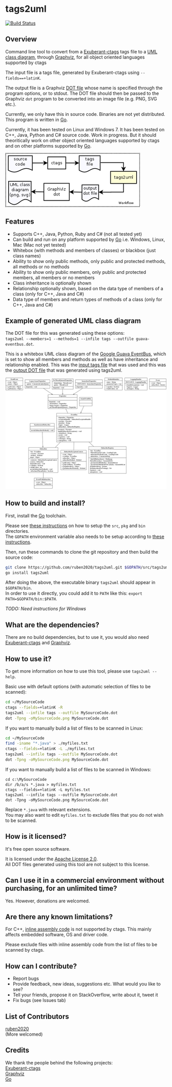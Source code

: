 tags2uml
========
[![Build Status](https://travis-ci.org/ruben2020/tags2uml.svg)](https://travis-ci.org/ruben2020/tags2uml)    


## Overview
Command line tool to convert from a [Exuberant-ctags](http://ctags.sourceforge.net/) tags file to a [UML class diagram](http://en.wikipedia.org/wiki/Class_diagram), through [Graphviz](http://www.graphviz.org/), for all object oriented languages supported by ctags

The input file is a tags file, generated by Exuberant-ctags using `--fields==+latinK`.

The output file is a Graphviz [DOT file](http://www.graphviz.org/content/dot-language) whose name is specified through the program options, or to stdout. The DOT file should then be passed to the Graphviz `dot` program to be converted into an image file (e.g. PNG, SVG etc.).

Currently, we only have this in source code. Binaries are not yet distributed. This program is written in [Go](http://golang.org/).

Currently, it has been tested on Linux and Windows 7. It has been tested on C++, Java, Python and C# source code. Work in progress. But it should theoritically work on other object oriented languages supported by ctags and on other platforms supported by [Go](http://golang.org/).

![workflow](doc/workflow.png)

## Features

* Supports C++, Java, Python, Ruby and C# (not all tested yet)
* Can build and run on any platform supported by [Go](http://golang.org/) i.e. Windows, Linux, Mac (Mac not yet tested)
* Whitebox (with methods and members of classes) or blackbox (just class names)
* Ability to show only public methods, only public and protected methods, all methods or no methods
* Ability to show only public members, only public and protected members, all members or no members
* Class inheritance is optionally shown
* Relationship optionally shown, based on the data type of members of a class (only for C++, Java and C#)
* Data type of members and return types of methods of a class (only for C++, Java and C#)


## Example of generated UML class diagram

The DOT file for this was generated using these options:    
`tags2uml --members=1 --methods=1 --infile tags --outfile guava-eventbus.dot`.

This is a whitebox UML class diagram of the [Google Guava EventBus](https://code.google.com/p/guava-libraries/wiki/EventBusExplained), which is set to show all members and methods as well as have inheritance and relationship enabled. This was the [input tags file](doc/tags) that was used and this was the [output DOT file](doc/guava-eventbus.dot) that was generated using tags2uml.

![screenshot](doc/guava-eventbus.png)


## How to build and install?

First, install the [Go](http://golang.org/) toolchain.

Please see [these instructions](http://golang.org/doc/code.html#Workspaces) on how to setup the `src`, `pkg` and `bin` directories.    
The `GOPATH` environment variable also needs to be setup according to [these instructions](http://golang.org/doc/code.html#GOPATH).

Then, run these commands to clone the git repository and then build the source code:    
```bash
git clone https://github.com/ruben2020/tags2uml.git $GOPATH/src/tags2uml
go install tags2uml
```

After doing the above, the executable binary `tags2uml` should appear in `$GOPATH/bin`.    
In order to use it directly, you could add it to `PATH` like this: `export PATH=$GOPATH/bin:$PATH`.

*TODO: Need instructions for Windows*


## What are the dependencies?

There are no build dependencies, but to use it, you would also need [Exuberant-ctags](http://ctags.sourceforge.net/) and [Graphviz](http://www.graphviz.org/).


## How to use it?

To get more information on how to use this tool, please use `tags2uml --help`.

Basic use with default options (with automatic selection of files to be scanned):    
```bash
cd ~/MySourceCode
ctags --fields=+latinK -R
tags2uml --infile tags --outfile MySourceCode.dot
dot -Tpng -oMySourceCode.png MySourceCode.dot
```     

If you want to manually build a list of files to be scanned in Linux:    
```bash
cd ~/MySourceCode
find -iname "*.java" > ./myfiles.txt
ctags --fields=+latinK -L ./myfiles.txt
tags2uml --infile tags --outfile MySourceCode.dot
dot -Tpng -oMySourceCode.png MySourceCode.dot
```     

If you want to manually build a list of files to be scanned in Windows:    
```
cd c:\MySourceCode
dir /b/a/s *.java > myfiles.txt 
ctags --fields=+latinK -L myfiles.txt
tags2uml --infile tags --outfile MySourceCode.dot
dot -Tpng -oMySourceCode.png MySourceCode.dot
```      

Replace `*.java` with relevant extensions.    
You may also want to edit `myfiles.txt` to exclude files that you do not wish to be scanned.


## How is it licensed?

It's free open source software.

It is licensed under the [Apache License 2.0](http://www.apache.org/licenses/LICENSE-2.0.html).    
All DOT files generated using this tool are not subject to this license.


## Can I use it in a commercial environment without purchasing, for an unlimited time?

Yes. However, donations are welcomed.


## Are there any known limitations?

For C++, [inline assembly code](http://en.wikipedia.org/wiki/Inline_assembler) is not supported by ctags. This mainly affects embedded software, OS and driver code.

Please exclude files with inline assembly code from the list of files to be scanned by ctags.


## How can I contribute?

* Report bugs
* Provide feedback, new ideas, suggestions etc. What would you like to see?
* Tell your friends, propose it on StackOverflow, write about it, tweet it
* Fix bugs (see Issues tab)


## List of Contributors

[ruben2020](https://github.com/ruben2020)    
(More welcomed)


## Credits

We thank the people behind the following projects:    
[Exuberant-ctags](http://ctags.sourceforge.net/)   
[Graphviz](http://www.graphviz.org/)    
[Go](http://golang.org/)    

